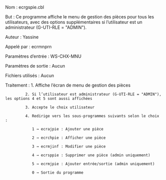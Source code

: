 Nom : ecrgspie.cbl

But : Ce programme affiche le menu de gestion des pièces pour tous les utilisateurs, avec des options supplémentaires si l’utilisateur est un administrateur (G-UTI-RLE = "ADMIN").

Auteur : Yassine

Appelé par : ecrmnprn

Paramètres d’entrée : WS-CHX-MNU

Paramètres de sortie : Aucun

Fichiers utilisés : Aucun

Traitement : 1. Affiche l’écran de menu de gestion des pièces

             2. Si l’utilisateur est administrateur (G-UTI-RLE = "ADMIN"), les options 4 et 5 sont aussi affichées

             3. Accepte le choix utilisateur

             4. Redirige vers les sous-programmes suivants selon le choix :

                1 → ecrajpie : Ajouter une pièce
                
                2 → ecrchpie : Afficher une pièce
                
                3 → ecrmjinf : Modifier une pièce
                
                4 → ecrsppie : Supprimer une pièce (admin uniquement)
                
                5 → ecrmjpie : Ajouter entrée/sortie (admin uniquement)
                
                0 → Sortie du programme 



    